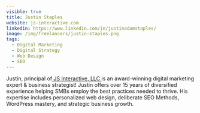 ```yaml
---
visible: true
title: Justin Staples
website: js-interactive.com
linkedin: https://www.linkedin.com/in/justinadamstaples/
image: /img/freelancers/justin-staples.png
tags:
  - Digital Marketing
  - Digital Strategy
  - Web Design
  - SEO
---
```

Justin, principal of[ JS Interactive, LLC ](https://js-interactive.com)is an award-winning digital marketing expert & business strategist! Justin offers over 15 years of diversified experience helping SMBs employ the best practices needed to thrive. His expertise includes personalized web design, deliberate SEO Methods, WordPress mastery, and strategic business growth.